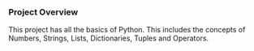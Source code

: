 ### Project Overview

 This project has all the basics of Python. 
 This includes the concepts of Numbers, Strings, Lists, Dictionaries, Tuples and Operators.



